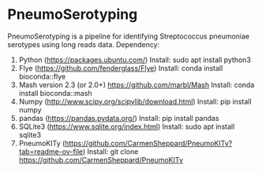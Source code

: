# PneumoSerotyping
PneumoSerotyping is a pipeline for identifying Streptococcus pneumoniae serotypes using long reads data. 
Dependency:
1.	Python (https://packages.ubuntu.com/)
Install: sudo apt install python3
2.	Flye (https://github.com/fenderglass/Flye)
Install: conda install bioconda::flye
3.	Mash version 2.3 (or 2.0+) https://github.com/marbl/Mash
Install: conda install bioconda::mash
4.	Numpy (http://www.scipy.org/scipylib/download.html)
Install: pip install numpy
5.	pandas (https://pandas.pydata.org/) 
Install: pip install pandas
6.	SQLite3 (https://www.sqlite.org/index.html) 
Install: sudo apt install sqlite3
7.	PneumoKITy (https://github.com/CarmenSheppard/PneumoKITy?tab=readme-ov-file)
Install: git clone https://github.com/CarmenSheppard/PneumoKITy
